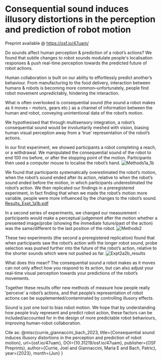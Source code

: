 # Consequential sound induces illusory distortions in the perception and prediction of robot motion
 Preprint available @ https://osf.io/47uam/

Do sounds affect human perception & prediction of a robot’s actions? We found that subtle changes to robot sounds modulate people's localisation responses & push real-time perception towards the predicted future of robot actions.

Human collaboration is built on our ability to effortlessly predict another’s behaviour. From manufacturing to the food delivery, interaction between humans & robots is becoming more common–unfortunately, people find robot movement unpredictably, hindering the interaction.

What is often overlooked is consequential sound (the sound a robot makes as it moves – motors, gears etc.) as a channel of information between the human and robot, conveying unintentional data of the robot’s motion. 

We hypothesised that through multisensory integration, a robot’s consequential sound would be involuntarily meshed with vision, biasing human visual perception away from a ‘true’ representation of the robot’s actions.

In our first experiment, we showed participants a robot completing a reach, or a withdrawal. We manipulated the consequential sound of the robot to end 100 ms before, or after the stopping point of the motion. Participants then used a computer mouse to localise the robot’s hand.
![Methods1a_1b](https://github.com/jwgcurrie/Robot-action-perception-consequential-sound/assets/26251353/00ce1479-0528-4a3d-aa12-a7d8cdbb1403)


We found that participants systematically overestimated the robot’s motion, when the robot’s sound ended after its action, relative to when the robot’s sound ended before the motion, in which participants underestimated the robot’s action. 
We then replicated our findings in a preregistered experiment, in fact finding that when we made the robot’s motion more variable, people were more influenced by the changes to the robot’s sound. 
[Results_Expt_1a1b.pdf](https://github.com/jwgcurrie/Robot-action-perception-consequential-sound/files/11868873/Results_Expt_1a1b.pdf)


In a second series of experiments, we changed our measurement - participants would make a perceptual judgement after the motion whether a presented image/probe (showing the immediate future/past of the action) was the same/different to the last position of the robot. 
![Methods2](https://github.com/jwgcurrie/Robot-action-perception-consequential-sound/assets/26251353/4bf53876-0402-4939-a1e4-334d2091dee4)

These two experiments (the second a preregistered replication) found that when participants saw the robot’s action with the longer robot sound, probe selection was pushed further into the future of the robot’s action, relative to the shorter sounds which were not pushed as far. 
![Expt2a2b_results](https://github.com/jwgcurrie/Robot-action-perception-consequential-sound/assets/26251353/e0b93c7b-e971-41ba-8529-701627c0720f)

What does this mean? The consequential sound a robot makes as it moves can not only affect how you respond to its action, but can also adjust your real-time visual perception towards your predictions of the robot’s movements. 

Together these results offer new methods of measure how people really ‘perceive’ a robot’s actions, and that people’s representation of robot actions can be supplemented/contaminated by controlling illusory effects.

Sound is just one tool to bias robot motion. We hope that by understanding how people truly represent and predict robot action, these factors can be included/accounted for in the design of more predictable robot behaviours, improving human-robot collaboration.  

Cite as:
@misc{currie_giannaccini_bach_2023,
 title={Consequential sound induces illusory distortions in the perception and prediction of robot motion},
 url={osf.io/47uam},
 DOI={10.31219/osf.io/47uam},
 publisher={OSF Preprints},
 author={Currie, Joel and Giannaccini, Maria E and Bach, Patric},
 year={2023},
 month={Jun}
}
